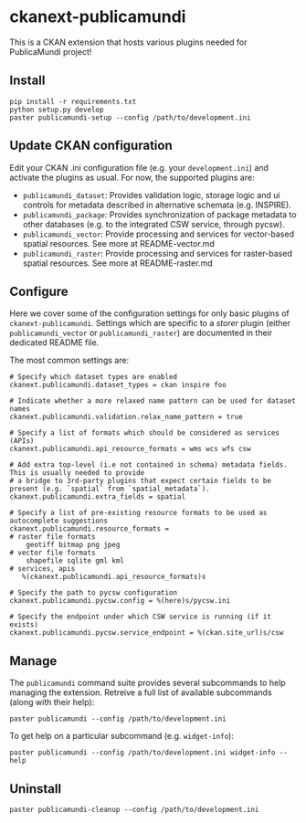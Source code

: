ckanext-publicamundi
====================

This is a CKAN extension that hosts various plugins needed for PublicaMundi project!

Install
-------

    pip install -r requirements.txt
    python setup.py develop
    paster publicamundi-setup --config /path/to/development.ini


Update CKAN configuration
-------------------------

Edit your CKAN .ini configuration file (e.g. your `development.ini`) and activate the
plugins as usual. For now, the supported plugins are:

 * `publicamundi_dataset`: Provides validation logic, storage logic and ui controls for metadata described in alternative schemata (e.g. INSPIRE).
 * `publicamundi_package`: Provides synchronization of package metadata to other databases (e.g. to the integrated CSW service, through pycsw).
 * `publicamundi_vector`: Provide processing and services for vector-based spatial resources. See more at README-vector.md
 * `publicamundi_raster`: Provide processing and services for raster-based spatial resources. See more at README-raster.md 


Configure
---------

Here we cover some of the configuration settings for only basic plugins of `ckanext-publicamundi`. Settings which are specific to a _storer_ plugin (either 
`publicamundi_vector` or `publicamundi_raster`) are documented in their dedicated README file.

The most common settings are:

    # Specify which dataset types are enabled
    ckanext.publicamundi.dataset_types = ckan inspire foo
    
    # Indicate whether a more relaxed name pattern can be used for dataset names
    ckanext.publicamundi.validation.relax_name_pattern = true 
    
    # Specify a list of formats which should be considered as services (APIs)
    ckanext.publicamundi.api_resource_formats = wms wcs wfs csw

    # Add extra top-level (i.e not contained in schema) metadata fields. This is usually needed to provide 
    # a bridge to 3rd-party plugins that expect certain fields to be present (e.g. `spatial` from `spatial_metadata`).
    ckanext.publicamundi.extra_fields = spatial

    # Specify a list of pre-existing resource formats to be used as autocomplete suggestions
    ckanext.publicamundi.resource_formats = 
    # raster file formats 
        geotiff bitmap png jpeg
    # vector file formats
        shapefile sqlite gml kml
    # services, apis
       %(ckanext.publicamundi.api_resource_formats)s

    # Specify the path to pycsw configuration 
    ckanext.publicamundi.pycsw.config = %(here)s/pycsw.ini

    # Specify the endpoint under which CSW service is running (if it exists)
    ckanext.publicamundi.pycsw.service_endpoint = %(ckan.site_url)s/csw

Manage
------

The `publicamundi` command suite provides several subcommands to help managing the extension. Retreive a full list of available subcommands (along with their help):

    paster publicamundi --config /path/to/development.ini

To get help on a particular subcommand (e.g. `widget-info`):

    paster publicamundi --config /path/to/development.ini widget-info --help
    
Uninstall
---------

    paster publicamundi-cleanup --config /path/to/development.ini

